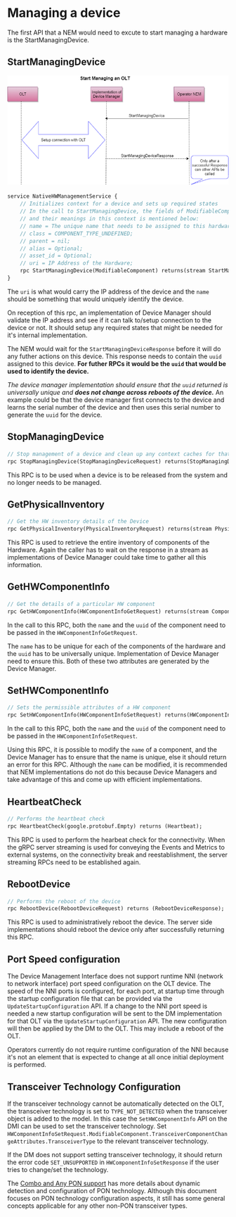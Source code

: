 # Managing a device

The first API that a NEM would need to excute to start managing a hardware is the StartManagingDevice.

## StartManagingDevice
![Managing a Device](images/managing_device.png "Start Managing an OLT")
``` protobuf
service NativeHWManagementService {
    // Initializes context for a device and sets up required states
    // In the call to StartManagingDevice, the fields of ModifiableComponent which are relevant
    // and their meanings in this context is mentioned below:
    // name = The unique name that needs to be assigned to this hardware;
    // class = COMPONENT_TYPE_UNDEFINED;
    // parent = nil;
    // alias = Optional;
    // asset_id = Optional;
    // uri = IP Address of the Hardware;
    rpc StartManagingDevice(ModifiableComponent) returns(stream StartManagingDeviceResponse);
}
```
The `uri` is what would carry the IP address of the device and the `name` should be something that would uniquely identify the device.

On reception of this rpc, an implementation of Device Manager should validate the IP address and see if it can talk to/setup connection to the device or not. It should setup any required states that might be needed for it's internal implementation.

The NEM would wait for the `StartManagingDeviceResponse` before it will do any futher actions on this device. This response needs to contain the `uuid` assigned to this device. **For futher RPCs it would be the `uuid` that would be used to identify the device.**

*The device manager implementation should ensure that the `uuid` returned is universally unique and* ***does not change across reboots of the device.*** An example could be that the device manager first connects to the device and learns the serial number of the device and then uses this serial number to generate the `uuid` for the device.

## StopManagingDevice
``` protobuf
// Stop management of a device and clean up any context caches for that device
rpc StopManagingDevice(StopManagingDeviceRequest) returns(StopManagingDeviceResponse);
```
This RPC is to be used when a device is to be released from the system and no longer needs to be managed.

## GetPhysicalInventory
``` protobuf
// Get the HW inventory details of the Device
rpc GetPhysicalInventory(PhysicalInventoryRequest) returns(stream PhysicalInventoryResponse);
```

This RPC is used to retrieve the entire inventory of components of the Hardware. Again the caller has to wait on the response in a stream as implementations of Device Manager could take time to gather all this information.

## GetHWComponentInfo
``` protobuf
// Get the details of a particular HW component
rpc GetHWComponentInfo(HWComponentInfoGetRequest) returns(stream Component);
```
In the call to this RPC, both the `name` and the `uuid` of the component need to be passed in the `HWComponentInfoGetRequest`.

The `name` has to be unique for each of the components of the hardware and the `uuid` has to be universally unique. Implementation of Device Manager need to ensure this. Both of these two attributes are generated by the Device Manager.

## SetHWComponentInfo
``` protobuf
// Sets the permissible attributes of a HW component
rpc SetHWComponentInfo(HWComponentInfoSetRequest) returns(HWComponentInfoSetResponse);
```
In the call to this RPC, both the `name` and the `uuid` of the component need to be passed in the `HWComponentInfoSetRequest`.

Using this RPC, it is possible to modify the `name` of a component, and the Device Manager has to ensure that the name is unique, else it should return an error for this RPC. Although the `name` can be modified, it is recommended that NEM implementations do not do this because Device Managers and take advantage of this and come up with efficient implementations.

## HeartbeatCheck
``` protobuf
// Performs the heartbeat check
rpc HeartbeatCheck(google.protobuf.Empty) returns (Heartbeat);
```
This RPC is used to perform the hearbeat check for the connectivity. When the gRPC server streaming is used for conveying the Events and Metrics to external systems, on the connectivity break and reestablishment, the server streaming RPCs need to be established again.

## RebootDevice
``` protobuf
// Performs the reboot of the device
rpc RebootDevice(RebootDeviceRequest) returns (RebootDeviceResponse);
```
This RPC is used to administratively reboot the device. The server side implementations should reboot the device only after successfully returning this RPC.

## Port Speed configuration
The Device Management Interface does not support runtime NNI (network to network interface) port speed configuration on the OLT device.
The speed of the NNI ports is configured, for each port, at startup time through the startup configuration file that can be provided via the
`UpdateStartupConfiguration` API. If a change to the NNI port speed is needed a new startup configuration will be sent
to the DM implementation for that OLT via the `UpdateStartupConfiguration` API.
The new configuration will then be applied by the DM to the OLT. This may include a reboot of the OLT.

Operators currently do not require runtime configuration of the NNI because it's not an element that is expected to change
at all once initial deployment is performed.

## Transceiver Technology Configuration
If the transceiver technology cannot be automatically detected on the OLT, the transceiver technology is set to `TYPE_NOT_DETECTED`
when the transceiver object is added to the model. In this case the `SetHWComponentInfo` API on the DMI can
be used to set the transceiver technology. Set `HWComponentInfoSetRequest.ModifiableComponent.TransceiverComponentChangeAttributes.TransceiverType`
to the relevant transceiver technology.

If the DM does not support setting transceiver technology, it should return the error code `SET_UNSUPPORTED` in `HWComponentInfoSetResponse`
if the user tries to change/set the technology.

The [Combo and Any PON support](https://docs.google.com/document/d/129YDzShMvYACsrM0dWV60tV79BRPI6SsBpf_nm0Byxc/edit#heading=h.ejk2hfj4lhh7) has
more details about dynamic detection and configuration of PON technology. Although this document focuses on PON technology configuration aspects,
it still has some general concepts applicable for any other non-PON transceiver types.

